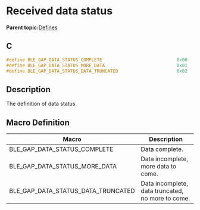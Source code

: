 # Received data status

**Parent topic:**[Defines](GUID-FB430BFE-A9A9-473D-A588-1240BBD25ADD.md)

## C

```c
#define BLE_GAP_DATA_STATUS_COMPLETE                            0x00
#define BLE_GAP_DATA_STATUS_MORE_DATA                           0x01
#define BLE_GAP_DATA_STATUS_DATA_TRUNCATED                      0x02
```

## Description

The definition of data status.

## Macro Definition

|Macro|Description|
|-----|-----------|
|BLE\_GAP\_DATA\_STATUS\_COMPLETE|Data complete.|
|BLE\_GAP\_DATA\_STATUS\_MORE\_DATA|Data incomplete, more data to come.|
|BLE\_GAP\_DATA\_STATUS\_DATA\_TRUNCATED|Data incomplete, data truncated, no more to come.|

